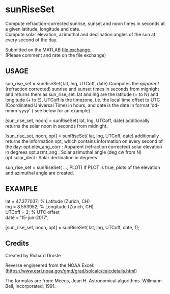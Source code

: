 # sunRiseSet

Compute refraction-corrected sunrise, sunset and noon times in seconds at a given latitude, longitude and date.  
Compute solar elevation, azimuthal and declination angles of the sun at every second of the day.  
  
Submitted on the MATLAB [file exchange](https://uk.mathworks.com/matlabcentral/fileexchange/62180-sunriseset--lat--lng--utcoff--date--plot-).  
(Please comment and rate on the file exchange)

## USAGE 
sun_rise_set = sunRiseSet( lat, lng, UTCoff, date) Computes the *apparent* (refraction 
corrected) sunrise and sunset times in seconds from mignight and returns them as 
sun_rise_set. lat and lng are the latitude (+ to N) and longitude (+ to E), UTCoff is the 
timezone, i.e. the local time offset to UTC (Coordinated Universal Time) in hours, and date is 
the date in format 'dd-mmm-yyyy' ( see below for an example). 

[sun_rise_set, noon] = sunRiseSet( lat, lng, UTCoff, date) additionally returns the solar noon 
in seconds from midnight. 

[sun_rise_set, noon, opt] = sunRiseSet( lat, lng, UTCoff, date) additionally returns the 
information opt, which contains information on every second of the day: 
opt.elev_ang_corr : Apparent (refraction corrected) solar elevation in degrees 
opt.azmt_ang : Solar azimuthal angle (deg cw from N) 
opt.solar_decl : Solar declination in degrees 

sun_rise_set = sunRiseSet( ..., PLOT) If PLOT is true, plots of the elevation and azimuthal 
angle are created. 

## EXAMPLE 
lat = 47.377037; % Latitude (Zurich, CH)  
lng = 8.553952; % Longitude (Zurich, CH)  
UTCoff = 2; % UTC offset  
date = '15-jun-2017';  

[sun_rise_set, noon, opt] = sunRiseSet( lat, lng, UTCoff, date, 1); 

## Credits

Created by Richard Droste 

Reverse engineered from the NOAA Excel: 
(https://www.esrl.noaa.gov/gmd/grad/solcalc/calcdetails.html) 

The formulas are from: 
Meeus, Jean H. Astronomical algorithms. Willmann-Bell, Incorporated, 1991.
